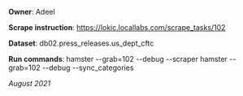 **Owner**: Adeel
 
**Scrape instruction**: https://lokic.locallabs.com/scrape_tasks/102

**Dataset**: db02.press_releases.us_dept_cftc

**Run commands**: hamster --grab=102  --debug --scraper
				  hamster --grab=102  --debug --sync_categories

_August 2021_
